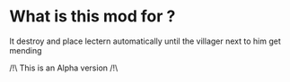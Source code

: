 # What is this mod for ?

It destroy and place lectern automatically until the villager next to him get mending

/!\ This is an Alpha version /!\
